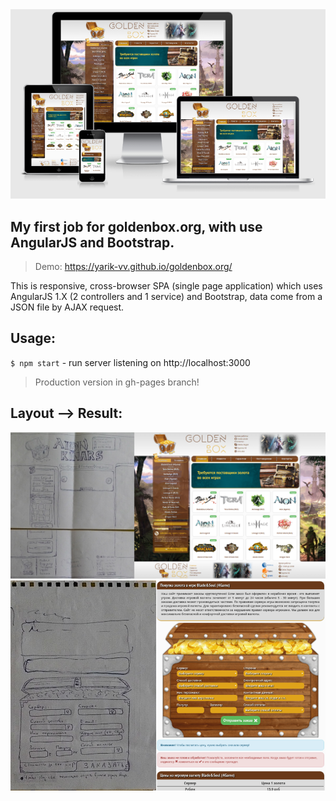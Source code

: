 <div align="center">
   <img src="readme-images/responsive.png">
</div>

## My first job for goldenbox.org, with use AngularJS and Bootstrap.
>Demo: https://yarik-vv.github.io/goldenbox.org/

This is responsive, cross-browser SPA (single page application) which uses AngularJS 1.X (2 controllers and 1 service) and Bootstrap, data come from a JSON file by AJAX request.

## Usage:
`$ npm start` - run server listening on http://localhost:3000
> Production version in gh-pages branch! 

## Layout --> Result:
<img src="readme-images/site.png">
<img src="readme-images/box.png">
